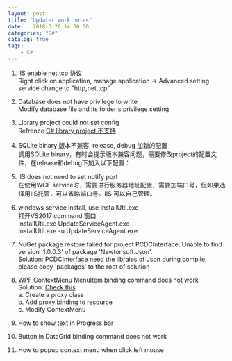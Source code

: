 ```yaml
---     
layout: post     
title: "Updater work notes"     
date:   2018-3-26 14:30:00      
categories: "C#"     
catalog: true     
tags:      
    - C#     
---     
```

     
    
1. IIS enable net.tcp 协议   
Right click on application, manage application -> Advanced setting   
service change to "http,net.tcp"   
   
2. Database does not have privilege to write   
Modify database file and its folder's privilege setting   
   
3. Library project could not set config   
Refrence [C# library project 不支持](http://kerwenzhang.github.io/c%23/2018/03/15/C-library-config/)   
   
4. SQLite binary 版本不兼容, release, debug 加新的配置   
调用SQLite binary，有时会提示版本兼容问题，需要修改project的配置文件，在release和debug下加入以下配置：   
   
5. IIS does not need to set notify port   
在使用WCF service时，需要进行服务器地址配置，需要加端口号，但如果选择用IIS托管，可以省略端口号。IIS 可以自己管理。   
   
6. windows service install, use InstallUtil.exe   
打开VS2017 command 窗口   
InstallUtil.exe UpdateServiceAgent.exe   
InstallUtil.exe -u UpdateServiceAgent.exe   
   
7. NuGet package restore failed for project PCDCInterface: Unable to find version '1.0.0.3' of package 'Newtonsoft.Json'.   
Solution: PCDCInterface need the libraies of Json during compile, please copy 'packages' to the root of solution   
   
8. WPF ContextMenu MenuItem binding command does not work   
Solution: [Check this](https://stackoverflow.com/questions/3583507/wpf-binding-a-contextmenu-to-an-mvvm-command)   
    a. Create a proxy class   
    b. Add proxy binding to resource    
    c. Modify ContextMenu  
	
9. How to show text in Progress bar  

10. Button in DataGrid binding command does not work  

11. How to popup context menu when click left mouse  